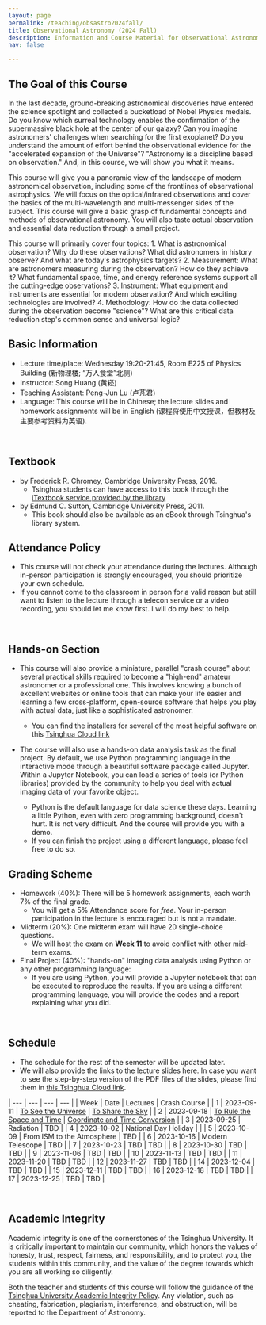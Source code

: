 ```yaml
---
layout: page
permalink: /teaching/obsastro2024fall/
title: Observational Astronomy (2024 Fall)
description: Information and Course Material for Observational Astronomy (30920023-90; 2024 Fall)
nav: false

---
```


## The Goal of this Course

In the last decade, ground-breaking astronomical discoveries have entered the science spotlight and collected a bucketload of Nobel Physics medals. Do you know which surreal technology enables the confirmation of the supermassive black hole at the center of our galaxy? Can you imagine astronomers' challenges when searching for the first exoplanet? Do you understand the amount of effort behind the observational evidence for the "accelerated expansion of the Universe"? "Astronomy is a discipline based on observation." And, in this course, we will show you what it means. 

This course will give you a panoramic view of the landscape of modern astronomical observation, including some of the frontlines of observational astrophysics. We will focus on the optical/infrared observations and cover the basics of the multi-wavelength and multi-messenger sides of the subject. This course will give a basic grasp of fundamental concepts and methods of observational astronomy. You will also taste actual observation and essential data reduction through a small project. 

This course will primarily cover four topics: 1. What is astronomical observation? Why do these observations? What did astronomers in history observe? And what are today's astrophysics targets? 2. Measurement: What are astronomers measuring during the observation? How do they achieve it? What fundamental space, time, and energy reference systems support all the cutting-edge observations? 3. Instrument: What equipment and instruments are essential for modern observation? And which exciting technologies are involved? 4. Methodology: How do the data collected during the observation become "science"? What are this critical data reduction step's common sense and universal logic?


## Basic Information 

- Lecture time/place: Wednesday 19:20-21:45, Room E225 of Physics Building (新物理楼; “万人食堂”北侧)
- Instructor: Song Huang (黄崧) 
- Teaching Assistant: Peng-Jun Lu (卢芃君)
- Language: This course will be in Chinese; the lecture slides and homework assignments will be in English (课程将使用中文授课，但教材及主要参考资料为英语).

<br>

## Textbook 

- [<To Measure the Sky: An Introduction to Observational Astronomy>](https://www.cambridge.org/highereducation/books/to-measure-the-sky/92996E5636A4EFD6562DF94AE947C908#overview) by Frederick R. Chromey, Cambridge University Press, 2016.
    - Tsinghua students can have access to this book through the [iTextbook service provided by the library](https://www.itextbook.cn/f/book/bookDetail?bookId=aedee3e3e130478aa41279b5625a102a)
- [<Observational Astronomy: Techniques and Instrumentation>](https://www.cambridge.org/us/universitypress/subjects/physics/observational-astronomy-techniques-and-instrumentation/observational-astronomy-techniques-and-instrumentation?format=HB&isbn=9781107010468#:~:text=This%20book%20is%20a%20comprehensive,of%20different%20types%20of%20instruments.) by Edmund C. Sutton, Cambridge University Press, 2011.
    - This book should also be available as an eBook through Tsinghua's library system.

## Attendance Policy 

- This course will not check your attendance during the lectures. Although in-person participation is strongly encouraged, you should prioritize your own schedule. 
- If you cannot come to the classroom in person for a valid reason but still want to listen to the lecture through a telecon service or a video recording, you should let me know first. I will do my best to help.

<br>

## Hands-on Section 

- This course will also provide a miniature, parallel "crash course" about several practical skills required to become a "high-end" amateur astronomer or a professional one. This involves knowing a bunch of excellent websites or online tools that can make your life easier and learning a few cross-platform, open-source software that helps you play with actual data, just like a sophisticated astronomer.
    - You can find the installers for several of the most helpful software on this [Tsinghua Cloud link](https://cloud.tsinghua.edu.cn/d/669cfad8531d4d16ab59/)

- The course will also use a hands-on data analysis task as the final project. By default, we use Python programming language in the interactive mode through a beautiful software package called Jupyter. Within a Jupyter Notebook, you can load a series of tools (or Python libraries) provided by the community to help you deal with actual imaging data of your favorite object. 
    - Python is the default language for data science these days. Learning a little Python, even with zero programming background, doesn't hurt. It is not very difficult. And the course will provide you with a demo. 
    - If you can finish the project using a different language, please feel free to do so. 

## Grading Scheme 

- Homework (40%): There will be 5 homework assignments, each worth 7% of the final grade.
    - You will get a 5% Attendance score for _free_. Your in-person participation in the lecture is encouraged but is not a mandate. 
- Midterm (20%): One midterm exam will have 20 single-choice questions.
    - We will host the exam on **Week 11** to avoid conflict with other mid-term exams.
- Final Project (40%): "hands-on" imaging data analysis using Python or any other programming language:
    - If you are using Python, you will provide a Jupyter notebook that can be executed to reproduce the results. 
    If you are using a different programming language, you will provide the codes and a report explaining what you did.

<br>

## Schedule 

- The schedule for the rest of the semester will be updated later. 
- We will also provide the links to the lecture slides here. In case you want to see the step-by-step version of the PDF files of the slides, please find them in [this Tsinghua Cloud link](https://cloud.tsinghua.edu.cn/d/3e4c9bd383684ed4bcd2/). 

| --- | --- | --- | --- |
| Week | Date | Lectures | Crash Course |
| 1 | 2023-09-11 | [To See the Universe](https://cloud.tsinghua.edu.cn/d/e42aba0bcb114c9e967c/) | [To Share the Sky](https://cloud.tsinghua.edu.cn/d/e42aba0bcb114c9e967c/) |
| 2 | 2023-09-18 | [To Rule the Space and Time](https://cloud.tsinghua.edu.cn/d/4f76f5a8fd754e94ac86/) | [Coordinate and Time Conversion](https://cloud.tsinghua.edu.cn/d/4f76f5a8fd754e94ac86/) |
| 3 | 2023-09-25 | Radiation | TBD |
| 4 | 2023-10-02 | National Day Holiday |  |
| 5 | 2023-10-09 | From ISM to the Atmosphere | TBD |
| 6 | 2023-10-16 | Modern Telescope | TBD |
| 7 | 2023-10-23 | TBD | TBD |
| 8 | 2023-10-30 | TBD | TBD |
| 9 | 2023-11-06 | TBD | TBD |
| 10 | 2023-11-13 | TBD | TBD |
| 11 | 2023-11-20 | TBD | TBD |
| 12 | 2023-11-27 | TBD | TBD |
| 14 | 2023-12-04 | TBD | TBD |
| 15 | 2023-12-11 | TBD | TBD |
| 16 | 2023-12-18 | TBD | TBD |
| 17 | 2023-12-25 | TBD | TBD |

<br>

## Academic Integrity

Academic integrity is one of the cornerstones of the Tsinghua University. It is critically important to maintain our community, which honors the values of honesty, trust, respect, fairness, and responsibility, and to protect you, the students within this community, and the value of the degree towards which you are all working so diligently.

Both the teacher and students of this course will follow the guidance of the [Tsinghua University Academic Integrity Policy](https://www.tsinghua.edu.cn/xswyh/info/1018/1019.htm). Any violation, such as cheating, fabrication, plagiarism, interference, and obstruction, will be reported to the Department of Astronomy.
